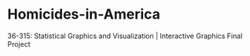 # Homicides-in-America
36-315: Statistical Graphics and Visualization | Interactive Graphics Final Project
